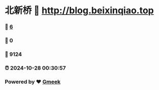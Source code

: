 # 北新桥 :link: http://blog.beixinqiao.top 
### :page_facing_up: [6](http://blog.beixinqiao.top/tag.html) 
### :speech_balloon: 0 
### :hibiscus: 9124 
### :alarm_clock: 2024-10-28 00:30:57 
### Powered by :heart: [Gmeek](https://github.com/Meekdai/Gmeek)
